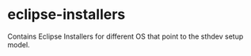 # eclipse-installers
Contains Eclipse Installers for different OS that point to the sthdev setup model.
